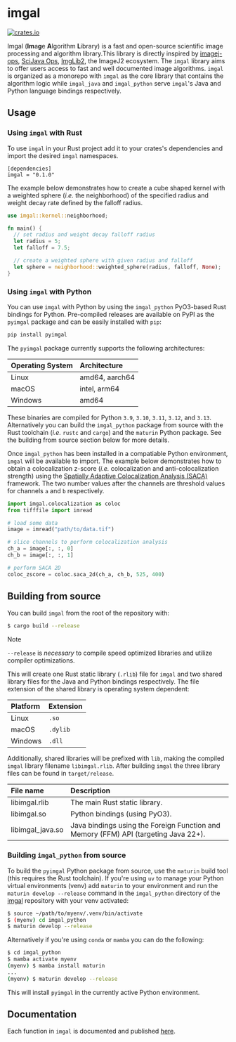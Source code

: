 # imgal

[![crates.io](https://img.shields.io/crates/v/imgal.svg)](https://crates.io/crates/imgal)

Imgal (**Im**a**g**e **A**lgorithm **L**ibrary) is a fast and open-source
scientific image processing and algorithm library.This library is directly
inspired by [imagej-ops](https://github.com/imagej/imagej-ops/),
[SciJava Ops](https://github.com/scijava/scijava),
[ImgLib2](https://github.com/imglib/imglib2), the ImageJ2 ecosystem. The `imgal`
library aims to offer users access to fast and well documented image algorithms.
`imgal` is organized as a monorepo with `imgal` as the core library that
contains the algorithm logic while `imgal_java` and `imgal_python` serve
`imgal`'s Java and Python language bindings respectively.

## Usage

### Using `imgal` with Rust

To use `imgal` in your Rust project add it to your crates's dependencies and
import the desired `imgal` namespaces.

```
[dependencies]
imgal = "0.1.0"
```

The example below demonstrates how to create a cube shaped kernel with a
weighted sphere (_i.e._ the neighborhood) of the specified radius and weight
decay rate defined by the falloff radius.

```rust
use imgal::kernel::neighborhood;

fn main() {
  // set radius and weight decay falloff radius
  let radius = 5;
  let falloff = 7.5;

  // create a weighted sphere with given radius and falloff
  let sphere = neighborhood::weighted_sphere(radius, falloff, None);
}
```

### Using `imgal` with Python

You can use `imgal` with Python by using the `imgal_python` PyO3-based Rust
bindings for Python. Pre-compiled releases are available on PyPI as the `pyimgal`
package and can be easily installed with `pip`:

```bash
pip install pyimgal
```

The `pyimgal` package currently supports the following architectures:

| Operating System | Architecture |
| :---             | :---                 |
| Linux            | amd64, aarch64       |
| macOS            | intel, arm64         |
| Windows          | amd64                |

These binaries are compiled for Python `3.9`, `3.10`, `3.11`, `3.12`, and `3.13`.
Alternatively you can build the `imgal_python` package from source with the Rust
toolchain (_i.e._ `rustc` and `cargo`) and the `maturin` Python package. See the
building from source section below for more details.

Once `imgal_python` has been installed in a compatiable Python environment,
`imgal` will be available to import. The example below demonstrates how
to obtain a colocalization z-score (_i.e._ colocalization and anti-colocalization
strength) using the [Spatially Adaptive Colocalization Analysis (SACA)](https://doi.org/10.1109/TIP.2019.2909194)
framework. The two number values after the channels are threshold values for
channels `a` and `b` respectively.

```python
import imgal.colocalization as coloc
from tifffile import imread

# load some data
image = imread("path/to/data.tif")

# slice channels to perform colocalization analysis
ch_a = image[:, :, 0]
ch_b = image[:, :, 1]

# perform SACA 2D
coloc_zscore = coloc.saca_2d(ch_a, ch_b, 525, 400)
```
## Building from source

You can build `imgal` from the root of the repository with:

```bash
$ cargo build --release
```
> [!NOTE]
>
> `--release` is _necessary_ to compile speed optimized libraries and utilize compiler optimizations.

This will create one Rust static library (`.rlib`) file for `imgal` and two
shared library files for the Java and Python bindings respectively. The file
extension of the shared library is operating system dependent:

| Platform | Extension |
| :---     | :---      |
| Linux    | `.so`     |
| macOS    | `.dylib`  |
| Windows  | `.dll`    |

Additionally, shared libraries will be prefixed with `lib`, making the compiled
`imgal` library filename `libimgal.rlib`. After building `imgal` the three
library files can be found in `target/release`.

| File name | Description |
| :---      | :---        |
| libimgal.rlib | The main Rust static library.
| libimgal.so | Python bindings (using PyO3). |
| libimgal_java.so | Java bindings using the Foreign Function and Memory (FFM) API (targeting Java 22+). |


### Building `imgal_python` from source

To build the `pyimgal` Python package from source, use the `maturin` build tool
(this requires the Rust toolchain). If you're using `uv` to manage your Python
virtual environments (venv) add `maturin` to your environment and run the
`maturin develop --release` command in the `imgal_python` directory of the
[imgal](https://github.com/imgal-sc/imgal) repository with your venv activated:

```bash
$ source ~/path/to/myenv/.venv/bin/activate
$ (myenv) cd imgal_python
$ maturin develop --release
```

Alternatively if you're using `conda` or `mamba` you can do the following:

```bash
$ cd imgal_python
$ mamba activate myenv
(myenv) $ mamba install maturin
...
(myenv) $ maturin develop --release
```

This will install `pyimgal` in the currently active Python environment.

## Documentation

Each function in `imgal` is documented and published [here](https://docs.rs/imgal/).
